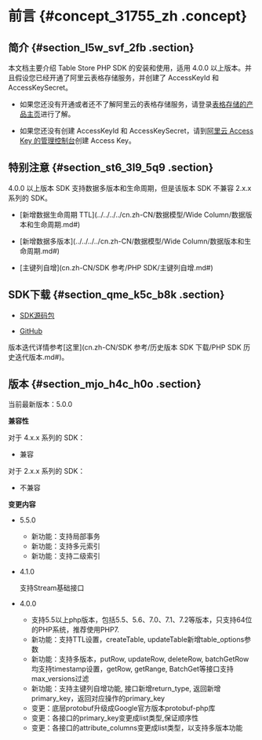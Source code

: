 # 前言 {#concept_31755_zh .concept}

## 简介 {#section_l5w_svf_2fb .section}

本文档主要介绍 Table Store PHP SDK 的安装和使用，适用 4.0.0 以上版本。并且假设您已经开通了阿里云表格存储服务，并创建了 AccessKeyId 和 AccessKeySecret。

-   如果您还没有开通或者还不了解阿里云的表格存储服务，请登录[表格存储的产品主页](https://www.aliyun.com/product/ots)进行了解。

-   如果您还没有创建 AccessKeyId 和 AccessKeySecret，请到[阿里云 Access Key 的管理控制台](https://ak-console.aliyun.com/#/accesskey)创建 Access Key。


## 特别注意 {#section_st6_3l9_5q9 .section}

4.0.0 以上版本 SDK 支持数据多版本和生命周期，但是该版本 SDK 不兼容 2.x.x 系列的 SDK。

-   [新增数据生命周期 TTL](../../../../cn.zh-CN/数据模型/Wide Column/数据版本和生命周期.md#)

-   [新增数据多版本](../../../../cn.zh-CN/数据模型/Wide Column/数据版本和生命周期.md#)

-   [主键列自增](cn.zh-CN/SDK 参考/PHP SDK/主键列自增.md#)


## SDK下载 {#section_qme_k5c_b8k .section}

-   [SDK源码包](http://docs-aliyun.cn-hangzhou.oss.aliyun-inc.com/assets/attach/27353/cn_zh/1532416205696/aliyun-tablestore-php-sdk-4.1.0.tar.gz)

-   [GitHub](https://github.com/aliyun/aliyun-tablestore-php-sdk)


版本迭代详情参考[这里](cn.zh-CN/SDK 参考/历史版本 SDK 下载/PHP SDK 历史迭代版本.md#)。

## 版本 {#section_mjo_h4c_h0o .section}

当前最新版本：5.0.0

**兼容性**

对于 4.x.x 系列的 SDK：

-   兼容

对于 2.x.x 系列的 SDK：

-   不兼容

**变更内容**

-   5.5.0
    -   新功能：支持局部事务
    -   新功能：支持多元索引
    -   新功能：支持二级索引
-   4.1.0

    支持Stream基础接口

-   4.0.0
    -   支持5.5以上php版本，包括5.5、5.6、7.0、7.1、7.2等版本，只支持64位的PHP系统，推荐使用PHP7.
    -   新功能：支持TTL设置，createTable, updateTable新增table\_options参数
    -   新功能：支持多版本，putRow, updateRow, deleteRow, batchGetRow均支持timestamp设置，getRow, getRange, BatchGet等接口支持max\_versions过滤
    -   新功能：支持主键列自增功能, 接口新增return\_type, 返回新增primary\_key，返回对应操作的primary\_key
    -   变更：底层protobuf升级成Google官方版本protobuf-php库
    -   变更：各接口的primary\_key变更成list类型,保证顺序性
    -   变更：各接口的attribute\_columns变更成list类型，以支持多版本功能

